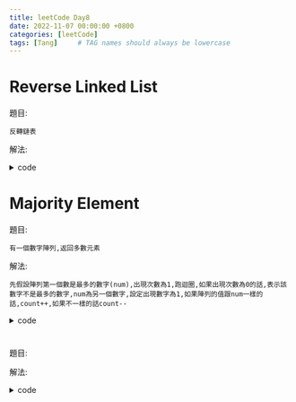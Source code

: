 ```yaml
---
title: leetCode Day8
date: 2022-11-07 00:00:00 +0800
categories: [leetCode]
tags: [Tang]     # TAG names should always be lowercase
---
```


# Reverse Linked List

題目:

    反轉鏈表



解法:

    


<details> <summary>code</summary>
<pre><code>
/**
 * Definition for singly-linked list.
 * type ListNode struct {
 *     Val int
 *     Next *ListNode
 * }
 */
func reverseList(head *ListNode) *ListNode {
    return reverse(head, nil)
}

func reverse(head *ListNode, newNode *ListNode) *ListNode {
    if (head == nil) {
        return newNode
    }
    next := head.Next
    head.Next = newNode
    return reverse(next, head)
}
</code></pre>
</details>


# Majority Element

題目:

    有一個數字陣列,返回多數元素



解法:

    先假設陣列第一個數是最多的數字(num),出現次數為1,跑迴圈,如果出現次數為0的話,表示該數字不是最多的數字,num為另一個數字,設定出現數字為1,如果陣列的值跟num一樣的話,count++,如果不一樣的話count--


<details> <summary>code</summary>
<pre><code>
func majorityElement(nums []int) int {
    count := 1
    num := nums[0]
    
    for i := 1; i < len(nums); i++ {
        if count == 0 {
            num = nums[i]
            count = 1
        } else if nums[i] == num {
            count++
        } else {
            count--
        }
    }
    
    return num
}
</code></pre>
</details>


#  

題目:

    



解法:

    


<details> <summary>code</summary>
<pre><code>

</code></pre>
</details>